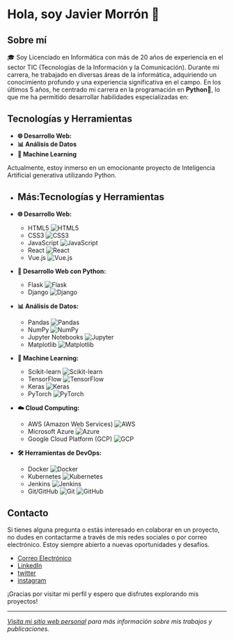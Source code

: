 # Hola, soy Javier Morrón 👋

## Sobre mí

🎓 Soy Licenciado en Informática con más de 20 años de experiencia en el sector TIC (Tecnologías de la Información y la Comunicación). Durante mi carrera, he trabajado en diversas áreas de la informática, adquiriendo un conocimiento profundo y una experiencia significativa en el campo. En los últimos 5 años, he centrado mi carrera en la programación en **Python**🐍, lo que me ha permitido desarrollar habilidades especializadas en:

## Tecnologías y Herramientas

- **🌐 Desarrollo Web:** 
- **📊 Análisis de Datos** 
- **🤖 Machine Learning**

Actualmente, estoy inmerso en un emocionante proyecto de Inteligencia Artificial generativa utilizando Python.
  
- ## Más:Tecnologías y Herramientas
- **🌐 Desarrollo Web:**
  - HTML5 ![HTML5](https://img.shields.io/badge/HTML5-E34F26?style=for-the-badge&logo=html5&logoColor=white)
  - CSS3 ![CSS3](https://img.shields.io/badge/CSS3-1572B6?style=for-the-badge&logo=css3&logoColor=white)
  - JavaScript ![JavaScript](https://img.shields.io/badge/JavaScript-F7DF1E?style=for-the-badge&logo=javascript&logoColor=black)
  - React ![React](https://img.shields.io/badge/React-61DAFB?style=for-the-badge&logo=react&logoColor=black)
  - Vue.js ![Vue.js](https://img.shields.io/badge/Vue.js-4FC08D?style=for-the-badge&logo=vue.js&logoColor=white)

- **🐍 Desarrollo Web con Python:**
  - Flask ![Flask](https://img.shields.io/badge/Flask-000000?style=for-the-badge&logo=flask&logoColor=white)
  - Django ![Django](https://img.shields.io/badge/Django-092E20?style=for-the-badge&logo=django&logoColor=white)

- **📊 Análisis de Datos:**
  - Pandas ![Pandas](https://img.shields.io/badge/Pandas-150458?style=for-the-badge&logo=pandas&logoColor=white)
  - NumPy ![NumPy](https://img.shields.io/badge/NumPy-013243?style=for-the-badge&logo=numpy&logoColor=white)
  - Jupyter Notebooks ![Jupyter](https://img.shields.io/badge/Jupyter-F37626?style=for-the-badge&logo=jupyter&logoColor=white)
  - Matplotlib ![Matplotlib](https://img.shields.io/badge/Matplotlib-3776AB?style=for-the-badge&logo=python&logoColor=white)

- **🤖 Machine Learning:**
  - Scikit-learn ![Scikit-learn](https://img.shields.io/badge/Scikit--learn-F7931E?style=for-the-badge&logo=scikit-learn&logoColor=white)
  - TensorFlow ![TensorFlow](https://img.shields.io/badge/TensorFlow-FF6F00?style=for-the-badge&logo=tensorflow&logoColor=white)
  - Keras ![Keras](https://img.shields.io/badge/Keras-D00000?style=for-the-badge&logo=keras&logoColor=white)
  - PyTorch ![PyTorch](https://img.shields.io/badge/PyTorch-EE4C2C?style=for-the-badge&logo=pytorch&logoColor=white)

- **☁️ Cloud Computing:**
  - AWS (Amazon Web Services) ![AWS](https://img.shields.io/badge/Amazon%20AWS-232F3E?style=for-the-badge&logo=amazon-aws&logoColor=white)
  - Microsoft Azure ![Azure](https://img.shields.io/badge/Microsoft%20Azure-0078D4?style=for-the-badge&logo=microsoft-azure&logoColor=white)
  - Google Cloud Platform (GCP) ![GCP](https://img.shields.io/badge/Google%20Cloud-4285F4?style=for-the-badge&logo=google-cloud&logoColor=white)

- **🛠️ Herramientas de DevOps:**
  - Docker ![Docker](https://img.shields.io/badge/Docker-2496ED?style=for-the-badge&logo=docker&logoColor=white)
  - Kubernetes ![Kubernetes](https://img.shields.io/badge/Kubernetes-326CE5?style=for-the-badge&logo=kubernetes&logoColor=white)
  - Jenkins ![Jenkins](https://img.shields.io/badge/Jenkins-D24939?style=for-the-badge&logo=jenkins&logoColor=white)
  - Git/GitHub ![Git](https://img.shields.io/badge/Git-F05032?style=for-the-badge&logo=git&logoColor=white) ![GitHub](https://img.shields.io/badge/GitHub-181717?style=for-the-badge&logo=github&logoColor=white)

## Contacto

Si tienes alguna pregunta o estás interesado en colaborar en un proyecto, no dudes en contactarme a través de mis redes sociales o por correo electrónico. Estoy siempre abierto a nuevas oportunidades y desafíos.

- [Correo Electrónico](mailto:info@javiermorron.com)
- [LinkedIn](https://www.linkedin.com/in/javier-morr%C3%B3n-desarrollador-software/)
- [twitter](https://twitter.com/@javierma731)
- [instagram](https://www.instagram.com/javiermorron.tech/)

¡Gracias por visitar mi perfil y espero que disfrutes explorando mis proyectos!

---

*[Visita mi sitio web personal](https://javiermorron.com) para más información sobre mis trabajos y publicaciones.*


